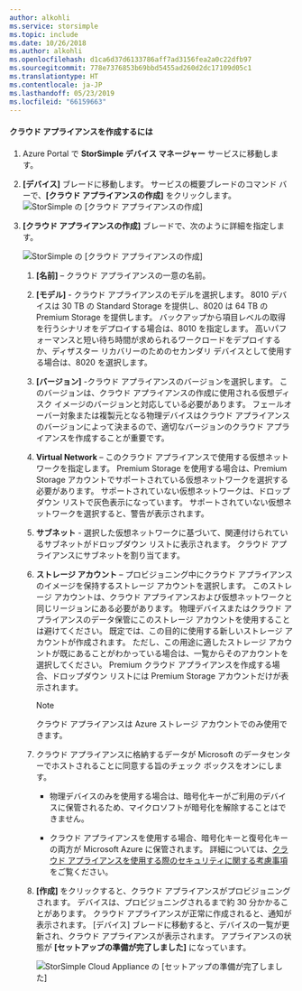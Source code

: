 ```yaml
---
author: alkohli
ms.service: storsimple
ms.topic: include
ms.date: 10/26/2018
ms.author: alkohli
ms.openlocfilehash: d1ca6d37d6133786aff7ad3156fea2a0c22dfb97
ms.sourcegitcommit: 778e7376853b69bbd5455ad260d2dc17109d05c1
ms.translationtype: HT
ms.contentlocale: ja-JP
ms.lasthandoff: 05/23/2019
ms.locfileid: "66159663"
---
```

#### <a name="to-create-a-cloud-appliance"></a>クラウド アプライアンスを作成するには

1. Azure Portal で **StorSimple デバイス マネージャー** サービスに移動します。
2. **[デバイス]** ブレードに移動します。 サービスの概要ブレードのコマンド バーで、**[クラウド アプライアンスの作成]** をクリックします。
    ![StorSimple の [クラウド アプライアンスの作成]](./media/storsimple-8000-create-cloud-appliance-u2/sca-create1.png)
3. **[クラウド アプライアンスの作成]** ブレードで、次のように詳細を指定します。
   
    ![StorSimple の [クラウド アプライアンスの作成]](./media/storsimple-8000-create-cloud-appliance-u2/sca-create2m.png)
   
   1. **[名前]** – クラウド アプライアンスの一意の名前。
   2. **[モデル]** - クラウド アプライアンスのモデルを選択します。 8010 デバイスは 30 TB の Standard Storage を提供し、8020 は 64 TB の Premium Storage を提供します。 バックアップから項目レベルの取得を行うシナリオをデプロイする場合は、8010 を指定します。 高いパフォーマンスと短い待ち時間が求められるワークロードをデプロイするか、ディザスター リカバリーのためのセカンダリ デバイスとして使用する場合は、8020 を選択します。
   3. **[バージョン]** -クラウド アプライアンスのバージョンを選択します。 このバージョンは、クラウド アプライアンスの作成に使用される仮想ディスク イメージのバージョンと対応している必要があります。 フェールオーバー対象または複製元となる物理デバイスはクラウド アプライアンスのバージョンによって決まるので、適切なバージョンのクラウド アプライアンスを作成することが重要です。
   4. **Virtual Network** – このクラウド アプライアンスで使用する仮想ネットワークを指定します。 Premium Storage を使用する場合は、Premium Storage アカウントでサポートされている仮想ネットワークを選択する必要があります。 サポートされていない仮想ネットワークは、ドロップダウン リストで灰色表示になっています。 サポートされていない仮想ネットワークを選択すると、警告が表示されます。
   5. **サブネット** - 選択した仮想ネットワークに基づいて、関連付けられているサブネットがドロップダウン リストに表示されます。 クラウド アプライアンスにサブネットを割り当てます。
   6. **ストレージ アカウント** – プロビジョニング中にクラウド アプライアンスのイメージを保持するストレージ アカウントを選択します。 このストレージ アカウントは、クラウド アプライアンスおよび仮想ネットワークと同じリージョンにある必要があります。 物理デバイスまたはクラウド アプライアンスのデータ保管にこのストレージ アカウントを使用することは避けてください。 既定では、この目的に使用する新しいストレージ アカウントが作成されます。 ただし、この用途に適したストレージ アカウントが既にあることがわかっている場合は、一覧からそのアカウントを選択してください。 Premium クラウド アプライアンスを作成する場合、ドロップダウン リストには Premium Storage アカウントだけが表示されます。
      
      > [!NOTE]
      > クラウド アプライアンスは Azure ストレージ アカウントでのみ使用できます。
    
   7. クラウド アプライアンスに格納するデータが Microsoft のデータセンターでホストされることに同意する旨のチェック ボックスをオンにします。
       * 物理デバイスのみを使用する場合は、暗号化キーがご利用のデバイスに保管されるため、マイクロソフトが暗号化を解除することはできません。

       * クラウド アプライアンスを使用する場合、暗号化キーと復号化キーの両方が Microsoft Azure に保管されます。 詳細については、[クラウド アプライアンスを使用する際のセキュリティに関する考慮事項](../articles/storsimple/storsimple-security.md)をご覧ください。
   8. **[作成]** をクリックすると、クラウド アプライアンスがプロビジョニングされます。 デバイスは、プロビジョニングされるまで約 30 分かかることがあります。 クラウド アプライアンスが正常に作成されると、通知が表示されます。 [デバイス] ブレードに移動すると、デバイスの一覧が更新され、クラウド アプライアンスが表示されます。 アプライアンスの状態が **[セットアップの準備が完了しました]** になっています。
      
      ![StorSimple Cloud Appliance の [セットアップの準備が完了しました]](./media/storsimple-8000-create-cloud-appliance-u2/sca-create3.png)

